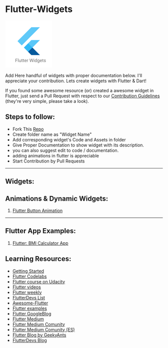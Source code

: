 # Flutter-Widgets

![Icon](/assets/ic.png)


Add Here handful of widgets with proper documentation below. I'll appreciate your contribution. Lets create widgets with Flutter & Dart!

If you found some awesome resource (or) created a awesome widget in Flutter, just send a Pull Request with respect to our [Contribution Guidelines](https://github.com/iamprakash13/Flutter-Widgets/contribution.md) (they're very simple, please take a look).


## Steps to follow:
* Fork This [Repo](https://github.com/iamprakash13/Flutter-Widgets/)
* Create folder name as "Widget Name"
* Add corresponding widget's Code and Assets in folder 
* Give Proper Documentation to show widget with its description.
* you can also suggest edit to code / documentation.
* adding animations in flutter is appreciable
* Start Contribution by Pull Requests
______
## Widgets:



## Animations & Dynamic Widgets:
1.  [Flutter Button Animation](https://github.com/afgprogrammer/Flutter-button-animation)



______

## Flutter App Examples:
1. [Flutter: BMI Calculator App ](https://github.com/imSanjaySoni/BMI-Calculator-with-flutter)


## Learning Resources:

+ [Getting Started](https://flutter.io/get-started/install/)
+ [Flutter Codelabs](https://codelabs.developers.google.com/?cat=Flutter)
+ [Flutter course on Udacity](https://www.udacity.com/course/build-native-mobile-apps-with-flutter--ud905)
+ [Flutter videos](https://www.youtube.com/playlist?list=PLOU2XLYxmsIJ7dsVN4iRuA7BT8XHzGtCr)
+ [Flutter weekly](https://us17.campaign-archive.com/?u=c8d8d18b6e2c6316ddc1d48a0&id=b2a9a6d738)
+ [FlutterDevs List](https://twitter.com/flutterfyi/lists/flutter-peeps)
+ [Awesome-Flutter](https://github.com/Solido/awesome-flutter)
+ [Flutter examples](https://github.com/flutter/flutter/tree/master/examples)
+ [Flutter GoogleBlog](https://developers.googleblog.com/search/label/flutter)
+ [Flutter Medium](https://medium.com/flutter)
+ [Flutter Medium Comunity](https://medium.com/flutter-community)
+ [Flutter Medium Comunity (ES)](https://medium.com/comunidad-flutter)
+ [Flutter Blog by GeekyAnts](https://blog.geekyants.com/flutter/home)
+ [FlutterDevs Blog](http://flutterdevs.com/blog/)